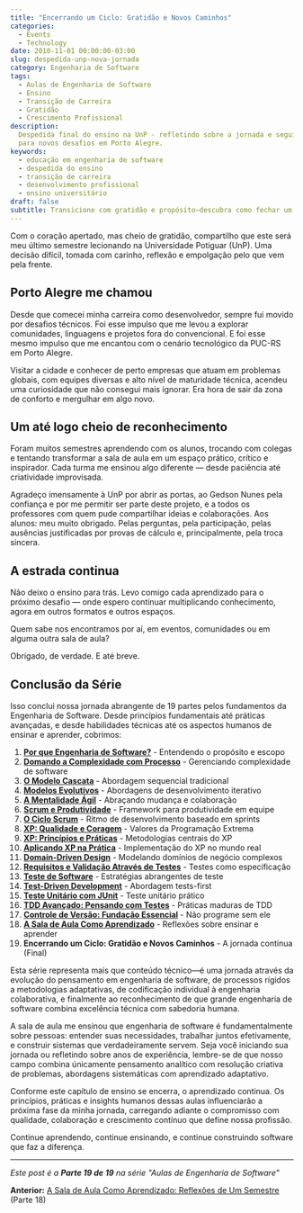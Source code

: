 ```yaml
---
title: "Encerrando um Ciclo: Gratidão e Novos Caminhos"
categories:
  - Events
  - Technology
date: 2010-11-01 00:00:00-03:00
slug: despedida-unp-nova-jornada
category: Engenharia de Software
tags:
  - Aulas de Engenharia de Software
  - Ensino
  - Transição de Carreira
  - Gratidão
  - Crescimento Profissional
description:
  Despedida final do ensino na UnP - refletindo sobre a jornada e seguindo
  para novos desafios em Porto Alegre.
keywords:
  - educação em engenharia de software
  - despedida do ensino
  - transição de carreira
  - desenvolvimento profissional
  - ensino universitário
draft: false
subtitle: Transicione com gratidão e propósito—descubra como fechar um capítulo honrando o aprendizado cria espaço para novos desafios e crescimento contínuo em formatos diferentes
---
```


Com o coração apertado, mas cheio de gratidão, compartilho que este será meu último semestre lecionando na Universidade Potiguar (UnP). Uma decisão difícil, tomada com carinho, reflexão e empolgação pelo que vem pela frente.

## Porto Alegre me chamou

Desde que comecei minha carreira como desenvolvedor, sempre fui movido por desafios técnicos. Foi esse impulso que me levou a explorar comunidades, linguagens e projetos fora do convencional. E foi esse mesmo impulso que me encantou com o cenário tecnológico da PUC-RS em Porto Alegre.

Visitar a cidade e conhecer de perto empresas que atuam em problemas globais, com equipes diversas e alto nível de maturidade técnica, acendeu uma curiosidade que não consegui mais ignorar. Era hora de sair da zona de conforto e mergulhar em algo novo.

## Um até logo cheio de reconhecimento

Foram muitos semestres aprendendo com os alunos, trocando com colegas e tentando transformar a sala de aula em um espaço prático, crítico e inspirador. Cada turma me ensinou algo diferente — desde paciência até criatividade improvisada.

Agradeço imensamente à UnP por abrir as portas, ao Gedson Nunes pela confiança e por me permitir ser parte deste projeto, e a todos os professores com quem pude compartilhar ideias e colaborações. Aos alunos: meu muito obrigado. Pelas perguntas, pela participação, pelas ausências justificadas por provas de cálculo e, principalmente, pela troca sincera.

## A estrada continua

Não deixo o ensino para trás. Levo comigo cada aprendizado para o próximo desafio — onde espero continuar multiplicando conhecimento, agora em outros formatos e outros espaços.

Quem sabe nos encontramos por aí, em eventos, comunidades ou em alguma outra sala de aula?

Obrigado, de verdade. E até breve.

## Conclusão da Série

Isso conclui nossa jornada abrangente de 19 partes pelos fundamentos da Engenharia de Software. Desde princípios fundamentais até práticas avançadas, e desde habilidades técnicas até os aspectos humanos de ensinar e aprender, cobrimos:

1. **[Por que Engenharia de Software?](/pt/posts/2010-02-24-software-engineering-purpose/)** - Entendendo o propósito e escopo
2. **[Domando a Complexidade com Processo](/pt/posts/2010-03-02-complexity-process/)** - Gerenciando complexidade de software
3. **[O Modelo Cascata](/pt/posts/2010-03-10-waterfall-model/)** - Abordagem sequencial tradicional
4. **[Modelos Evolutivos](/pt/posts/2010-03-18-evolutionary-models/)** - Abordagens de desenvolvimento iterativo
5. **[A Mentalidade Ágil](/pt/posts/2010-03-26-agile-mindset/)** - Abraçando mudança e colaboração
6. **[Scrum e Produtividade](/pt/posts/2010-04-03-scrum-productivity/)** - Framework para produtividade em equipe
7. **[O Ciclo Scrum](/pt/posts/2010-04-11-scrum-cycle/)** - Ritmo de desenvolvimento baseado em sprints
8. **[XP: Qualidade e Coragem](/pt/posts/2010-04-19-xp-quality-courage/)** - Valores da Programação Extrema
9. **[XP: Princípios e Práticas](/pt/posts/2010-05-01-xp-principles-practices/)** - Metodologias centrais do XP
10. **[Aplicando XP na Prática](/pt/posts/2010-05-08-applying-xp-strategies/)** - Implementação do XP no mundo real
11. **[Domain-Driven Design](/pt/posts/2010-05-15-domain-driven-design/)** - Modelando domínios de negócio complexos
12. **[Requisitos e Validação Através de Testes](/pt/posts/2010-05-22-requirements-validation-tests/)** - Testes como especificação
13. **[Teste de Software](/pt/posts/2010-05-29-software-testing/)** - Estratégias abrangentes de teste
14. **[Test-Driven Development](/pt/posts/2010-06-05-test-driven-development/)** - Abordagem tests-first
15. **[Teste Unitário com JUnit](/pt/posts/2010-06-12-junit-unit-testing/)** - Teste unitário prático
16. **[TDD Avançado: Pensando com Testes](/pt/posts/2010-06-19-tdd-avancado-pensando-com-testes/)** - Práticas maduras de TDD
17. **[Controle de Versão: Fundação Essencial](/pt/posts/2010-06-26-controle-versao-fundacao-essencial/)** - Não programe sem ele
18. **[A Sala de Aula Como Aprendizado](/pt/posts/2010-07-03-sala-aula-aprendizado-reflexoes/)** - Reflexões sobre ensinar e aprender
19. **Encerrando um Ciclo: Gratidão e Novos Caminhos** - A jornada continua (Final)

Esta série representa mais que conteúdo técnico—é uma jornada através da evolução do pensamento em engenharia de software, de processos rígidos a metodologias adaptativas, de codificação individual à engenharia colaborativa, e finalmente ao reconhecimento de que grande engenharia de software combina excelência técnica com sabedoria humana.

A sala de aula me ensinou que engenharia de software é fundamentalmente sobre pessoas: entender suas necessidades, trabalhar juntos efetivamente, e construir sistemas que verdadeiramente servem. Seja você iniciando sua jornada ou refletindo sobre anos de experiência, lembre-se de que nosso campo combina únicamente pensamento analítico com resolução criativa de problemas, abordagens sistemáticas com aprendizado adaptativo.

Conforme este capítulo de ensino se encerra, o aprendizado continua. Os princípios, práticas e insights humanos dessas aulas influenciarão a próxima fase da minha jornada, carregando adiante o compromisso com qualidade, colaboração e crescimento contínuo que define nossa profissão.

Continue aprendendo, continue ensinando, e continue construindo software que faz a diferença.

---

_Este post é a **Parte 19 de 19** na série "Aulas de Engenharia de Software"_

**Anterior:** [A Sala de Aula Como Aprendizado: Reflexões de Um Semestre](/pt/posts/2010-07-03-sala-aula-aprendizado-reflexoes/) (Parte 18)
